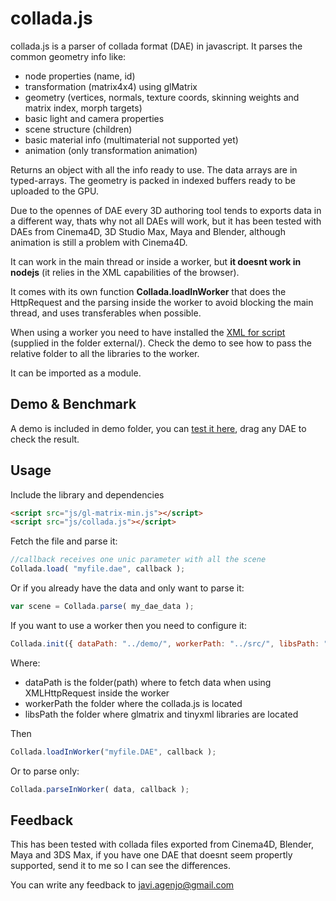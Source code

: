 collada.js
==================

collada.js is a parser of collada format (DAE) in javascript. It parses the common geometry info like:

 * node properties (name, id)
 * transformation (matrix4x4) using glMatrix
 * geometry (vertices, normals, texture coords, skinning weights and matrix index, morph targets)
 * basic light and camera properties
 * scene structure (children)
 * basic material info (multimaterial not supported yet)
 * animation (only transformation animation)

Returns an object with all the info ready to use. The data arrays are in typed-arrays. The geometry is packed in indexed buffers ready to be uploaded to the GPU.

Due to the opennes of DAE every 3D authoring tool tends to exports data in a different way, thats why not all DAEs will work, but it has been tested with DAEs from Cinema4D, 3D Studio Max, Maya and Blender, although animation is still a problem with Cinema4D.

It can work in the main thread or inside a worker, but **it doesnt work in nodejs** (it relies in the XML capabilities of the browser).

It comes with its own function **Collada.loadInWorker** that does the HttpRequest and the parsing inside the worker to avoid blocking the main thread, and uses transferables when possible.

When using a worker you need to have installed the [XML for script](http://xmljs.sourceforge.net/) (supplied in the folder external/). Check the demo to see how to pass the relative folder to all the libraries to the worker.

It can be imported as a module.

Demo & Benchmark
-----------------
A demo is included in demo folder, you can [test it here](http://tamats.com/projects/collada/demo), drag any DAE to check the result.

Usage
-----

Include the library and dependencies
```html
<script src="js/gl-matrix-min.js"></script>
<script src="js/collada.js"></script>
```

Fetch the file and parse it:
```js
//callback receives one unic parameter with all the scene
Collada.load( "myfile.dae", callback ); 
```

Or if you already have the data and only want to parse it:
```js
var scene = Collada.parse( my_dae_data );
```


If you want to use a worker then you need to configure it:
```js
Collada.init({ dataPath: "../demo/", workerPath: "../src/", libsPath: "../external/" });
```

Where:
 * dataPath is the folder(path) where to fetch data when using XMLHttpRequest inside the worker
 * workerPath the folder where the collada.js is located
 * libsPath the folder where glmatrix and tinyxml libraries are located

Then
```js
Collada.loadInWorker("myfile.DAE", callback );
```

Or to parse only:
```js
Collada.parseInWorker( data, callback );
```


Feedback
--------

This has been tested with collada files exported from Cinema4D, Blender, Maya and 3DS Max, if you have one DAE that doesnt seem propertly supported, send it to me so I can see the differences.

You can write any feedback to javi.agenjo@gmail.com
